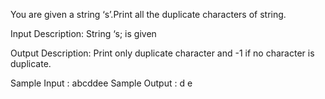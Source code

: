 You are given a string ‘s’.Print all the duplicate characters of string.

Input Description:
String ‘s; is given

Output Description:
Print only duplicate character and -1 if no character is duplicate.

Sample Input :
abcddee
Sample Output :
d e